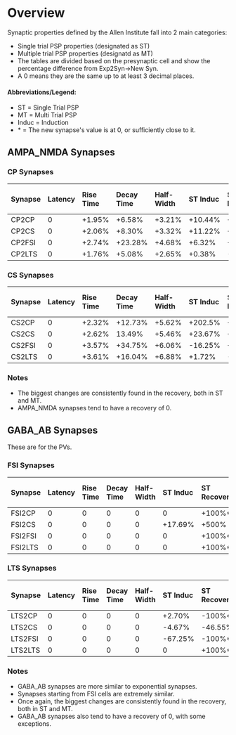 # Overview
Synaptic properties defined by the Allen Institute fall into 2 main categories:
* Single trial PSP properties (designated as ST)
* Multiple trial PSP properties (designatd as MT)
* The tables are divided based on the presynaptic cell and show the percentage difference from Exp2Syn->New Syn.
* A 0 means they are the same up to at least 3 decimal places.

#### Abbreviations/Legend:
* ST = Single Trial PSP
* MT = Multi Trial PSP
* Induc = Induction
*  \* = The new synapse's value is at 0, or sufficiently close to it.

## AMPA_NMDA Synapses

### CP Synapses
|Synapse| Latency | Rise Time | Decay Time | Half-Width | ST Induc | ST Recovery | ST Rest Amp | ST Max Amp | MT Induc | MT Recovery | MT Rest Amp | MT Max Amp |
|:------|:--------|:----------|:-----------|:-----------|:---------|:------------|:------------|:-----------|:---------|:------------|:------------|:-----------|
|CP2CP| 0| +1.95%| +6.58%| +3.21%| +10.44%| +100.65%*| +5.55%| +5.97%| +7.81%| +101.449%*|+5.55% | +5.64% |
|CP2CS| 0| +2.06%| +8.30%| +3.32%| +11.22%| +22.8%| 0| +10%| +1.99%| +11.80%| 0| 0|
|CP2FSI|0| +2.74%| +23.28%| +4.68%| +6.32%| +100%*| +4.43%| +4.43%| +6.21| +100%*| +4.43%| +4.43%|
|CP2LTS|0| +1.76%| +5.08%| +2.65%| +0.38%| -100%*| +4.63%| +9.42%| +0.56%| -100%*| +4.63%| +7.41%|



### CS Synapses
|Synapse| Latency | Rise Time | Decay Time | Half-Width | ST Induc | ST Recovery | ST Rest Amp | ST Max Amp | MT Induc | MT Recovery | MT Rest Amp | MT Max Amp |
|:------|:--------|:----------|:-----------|:-----------|:---------|:------------|:------------|:-----------|:---------|:------------|:------------|:-----------|
|CS2CP| 0| +2.32%| +12.73%| +5.62%| +202.5%| +101.54%*| +5.13%| +11.43%| +44.74%| +100%*| +5.13%| +7.69%|
|CS2CS| 0| +2.62%| 13.49%| +5.46%| +23.67%| +14.14%| 0| +11.11%| +4.12%| +7.03%| 0| 0|
|CS2FSI|0| +3.57%| +34.75%| +6.06%| -16.25%| +100%*| +4.10%| -18.3%| -8.2%| -100%*| +4.10%| -4.83%|
|CS2LTS|0| +3.61%| +16.04%| +6.88%| +1.72%| -100%*| +5.80%| +21.53%| +9.25%| -100%| +5.80%| -0.06%|

### Notes
* The biggest changes are consistently found in the recovery, both in ST and MT. 
* AMPA_NMDA synapses tend to have a recovery of 0. 

## GABA_AB Synapses
These are for the PVs.

### FSI Synapses
|Synapse| Latency | Rise Time | Decay Time | Half-Width | ST Induc | ST Recovery | ST Rest Amp | ST Max Amp | MT Induc | MT Recovery | MT Rest Amp | MT Max Amp |
|:------|:--------|:----------|:-----------|:-----------|:---------|:------------|:------------|:-----------|:---------|:------------|:------------|:-----------|
|FSI2CP| 0| 0| 0| 0| 0| +100%*| 0| 0| 0| +106.67%*| 0| 0|
|FSI2CS| 0| 0| 0| 0| +17.69%| +500%| 0| +21.06%| +5.56%| +24.92%| 0| 0|
|FSI2FSI| 0| 0| 0| 0| 0| +100%*| 0| 0| 0| +100%*| 0| 0|
|FSI2LTS| 0| 0| 0| 0| 0| +100%*| 0| 0| 0| +100%*| 0| 0|
### LTS Synapses
|Synapse| Latency | Rise Time | Decay Time | Half-Width | ST Induc | ST Recovery | ST Rest Amp | ST Max Amp | MT Induc | MT Recovery | MT Rest Amp | MT Max Amp |
|:------|:--------|:----------|:-----------|:-----------|:---------|:------------|:------------|:-----------|:---------|:------------|:------------|:-----------|
|LTS2CP| 0| 0| 0| 0| +2.70%| -100%*| 0| -3.05%| +5.80%| -100%*| 0| 0|
|LTS2CS| 0| 0| 0| 0| -4.67%| -46.55%| 0| +4.92%| +2.60%| -26.26%| 0| 0|
|LTS2FSI| 0| 0| 0| 0| -67.25%| -100%*| 0| -40%| +6.48%| -100%*| 0| -9.38%|
|LTS2LTS| 0| 0| 0| 0| 0| +100%*| 0| +0.14%| 0| +100%*| 0| 0|

### Notes
* GABA_AB synapses are more similar to exponential synapses.
* Synapses starting from FSI cells are extremely similar. 
* Once again, the biggest changes are consistently found in the recovery, both in ST and MT.
* GABA_AB synapses also tend to have a recovery of 0, with some exceptions.

